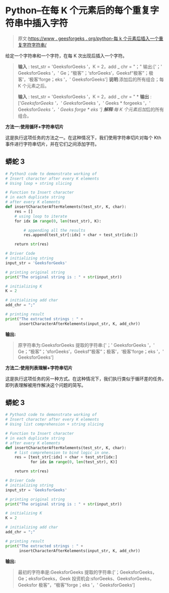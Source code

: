 # Python–在每 K 个元素后的每个重复字符串中插入字符

> 原文:[https://www . geesforgeks . org/python-每 k 个元素后插入一个重复字符字符串/](https://www.geeksforgeeks.org/python-insert-character-in-each-duplicate-string-after-every-k-elements/)

给定一个字符串和一个字符，在每 K 次出现后插入一个字符。

> **输入** : test_str = 'GeeksforGeeks '，K = 2，add _ chr = "；"
> 输出:['；' GeeksforGeeks '，' Ge；“极客”；‘sforGeeks’，Geeksf“极客”；极客’，‘极客’forge；eks '，' GeeksforGeeks']
> **说明**:添加后的所有组合；每 K 个元素之后。
> 
> **输入** : test_str = 'GeeksforGeeks '，K = 2，add _ chr = " *
> **输出** : ['*GeeksforGeeks '，' Ge*eksforGeeks '，' Geeks * forgeeks '，' Geeksfor*Geeks '，' Geeks forge * eks ']
> **解释**:每 K 个元素后加*后的所有组合。

**方法一:使用循环+字符串切片**

这是执行这项任务的方法之一。在这种情况下，我们使用字符串切片对每个 Kth 事件进行字符串切片，并在它们之间添加字符。

## 蟒蛇 3

```py
# Python3 code to demonstrate working of
# Insert character after every K elements
# Using loop + string slicing

# Function to Insert character
# in each duplicate string
# after every K elements
def insertCharacterAfterKelements(test_str, K, char):
    res = []
    # using loop to iterate
    for idx in range(0, len(test_str), K):

        # appending all the results
        res.append(test_str[:idx] + char + test_str[idx:])

    return str(res)

# Driver Code
# initializing string
input_str = 'GeeksforGeeks'

# printing original string
print("The original string is : " + str(input_str))

# initializing K
K = 2

# initializing add char
add_chr = ";"

# printing result
print("The extracted strings : " +
      insertCharacterAfterKelements(input_str, K, add_chr))
```

**输出:**

> 原字符串为:GeeksforGeeks
> 提取的字符串:['；' GeeksforGeeks '，' Ge；“极客”；‘sforGeeks’，Geeksf“极客”；极客’，‘极客’forge；eks '，' GeeksforGeeks']

**方法二:使用列表理解+字符串切片**

这是执行这项任务的另一种方式。在这种情况下，我们执行类似于循环差的任务，即列表理解被用作解决这个问题的简写。

## 蟒蛇 3

```py
# Python3 code to demonstrate working of
# Insert character after every K elements
# Using list comprehension + string slicing

# Function to Insert character
# in each duplicate string
# after every K elements
def insertCharacterAfterKelements(test_str, K, char):
    # list comprehension to bind logic in one.
    res = [test_str[:idx] + char + test_str[idx:]
           for idx in range(0, len(test_str), K)]

    return str(res)

# Driver Code
# initializing string
input_str = 'GeeksforGeeks'

# printing original string
print("The original string is : " + str(input_str))

# initializing K
K = 2

# initializing add char
add_chr = ";"

# printing result
print("The extracted strings : " +
      insertCharacterAfterKelements(input_str, K, add_chr))
```

**输出:**

> 最初的字符串是:GeeksforGeeks
> 提取的字符串:[’；GeeksforGeeks，Ge；eksforGeeks，Geek 投资机会:sforGeeks、GeeksforGeeks，Geeksfor 极客”，“极客”forge；eks '，' GeeksforGeeks’]
